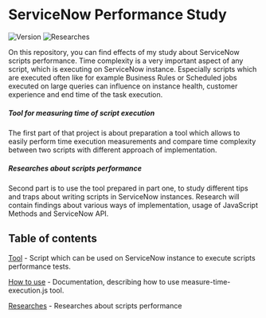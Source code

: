 # ServiceNow Performance Study
![Version](https://img.shields.io/badge/tool--version-1.0.0-brightgreen)
![Researches](https://img.shields.io/badge/researches-2-blue)

On this repository, you can find effects of my study about ServiceNow scripts performance. Time complexity is a very important aspect of any script, which is executing on ServiceNow instance. Especially scripts which are executed often like for example Business Rules or Scheduled jobs executed on large queries can influence on instance health, customer experience and end time of the task execution.

##### Tool for measuring time of script execution

The first part of that project is about preparation a tool which allows to easily perform time execution measurements and compare time complexity between two scripts with different approach of implementation.

##### Researches about scripts performance

Second part is to use the tool prepared in part one, to study different tips and traps about writing scripts in ServiceNow instances. Research will contain findings about various ways of implementation, usage of JavaScript Methods and ServiceNow API.

## Table of contents

[Tool](scripts/measure-time-execution.js) - Script which can be used on ServiceNow instance to execute scripts performance tests.

[How to use](scripts/readme.md) - Documentation, describing how to use measure-time-execution.js tool.

[Researches](/researches) - Researches about scripts performance
